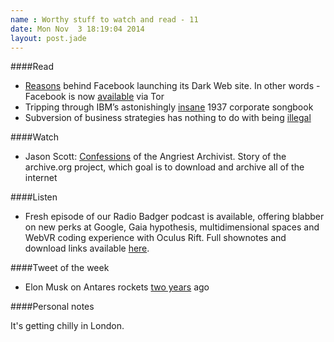 ```yaml
---
name : Worthy stuff to watch and read - 11
date: Mon Nov  3 18:19:04 2014
layout: post.jade
---
```


####Read

* [Reasons](http://www.wired.com/2014/10/facebook-tor-dark-site/) behind Facebook launching its Dark Web site. In other words - Facebook is now [available](https://facebookcorewwwi.onion/) via Tor
* Tripping through IBM’s astonishingly [insane](http://arstechnica.com/business/2014/08/tripping-through-ibms-astonishingly-insane-1937-corporate-songbook/) 1937 corporate songbook
* Subversion of business strategies has nothing to do with being [illegal](http://www.reddit.com/r/changemyview/comments/2a0vwp/cmv_using_adblock_is_immoral/ciqhcys)

####Watch

* Jason Scott: [Confessions](https://vimeo.com/96634067) of the Angriest Archivist. Story of the archive.org project, which goal is to download and archive all of the internet

####Listen

* Fresh episode of our Radio Badger podcast is available, offering blabber on new perks at Google, Gaia hypothesis, multidimensional spaces and WebVR coding experience with Oculus Rift. Full shownotes and download links available [here](http://radiobadger.com/posts/2014-10-31.html).

####Tweet of the week

* Elon Musk on Antares rockets [two years](https://twitter.com/nanexllc/status/527249846353154049) ago

####Personal notes

It's getting chilly in London.
